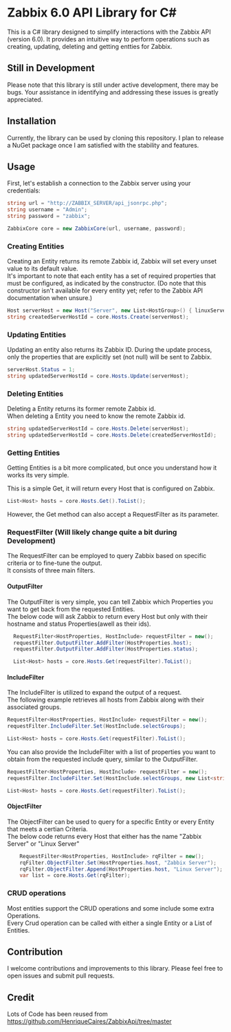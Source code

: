# Zabbix 6.0 API Library for C#

This is a C# library designed to simplify interactions with the Zabbix API (version 6.0). It provides an intuitive way to perform operations such as creating, updating, deleting and getting entties for Zabbix.

## Still in Development
Please note that this library is still under active development, there may be bugs. Your assistance in identifying and addressing these issues is greatly appreciated.

## Installation

Currently, the library can be used by cloning this repository. I plan to release a NuGet package once I am satisfied with the stability and features.

## Usage

First, let's establish a connection to the Zabbix server using your credentials:
```csharp
string url = "http://ZABBIX_SERVER/api_jsonrpc.php";
string username = "Admin";
string password = "zabbix";

ZabbixCore core = new ZabbixCore(url, username, password);
```

### Creating Entities
Creating an Entity returns its remote Zabbix id, Zabbix will set every unset value to its default value. <br/>
It's important to note that each entity has a set of required properties that must be configured, as indicated by the constructor. (Do note that this constructor isn't available for every entity yet; refer to the Zabbix API documentation when unsure.)
```csharp
Host serverHost = new Host("Server", new List<HostGroup>() { linuxServers });
string createdServerHostId = core.Hosts.Create(serverHost);
```
### Updating Entities
Updating an entity also returns its Zabbix ID. During the update process, only the properties that are explicitly set (not null) will be sent to Zabbix.
```csharp
serverHost.Status = 1;
string updatedServerHostId = core.Hosts.Update(serverHost);
```
### Deleting Entities
Deleting a Entity returns its former remote Zabbix id. <br/>
When deleting a Entity you need to know the remote Zabbix id.
```csharp
string updatedServerHostId = core.Hosts.Delete(serverHost);
string updatedServerHostId = core.Hosts.Delete(createdServerHostId);
```
### Getting Entities
Getting Entities is a bit more complicated, but once you understand how it works its very simple.<br/>

This is a simple Get, it will return every Host that is configured on Zabbix.<br/>
```csharp
List<Host> hosts = core.Hosts.Get().ToList();
```
However, the Get method can also accept a RequestFilter as its parameter.
### RequestFilter (Will likely change quite a bit during Development)
The RequestFilter can be employed to query Zabbix based on specific criteria or to fine-tune the output.<br/> 
It consists of three main filters.

#### OutputFilter
The OutputFilter is very simple, you can tell Zabbix which Properties you want to get back from the requested Entities.<br/>
The below code will ask Zabbix to return every Host but only with their hostname and status Properties(awell as their ids).
```csharp
  RequestFilter<HostProperties, HostInclude> requestFilter = new();
  requestFilter.OutputFilter.AddFilter(HostProperties.host);
  requestFilter.OutputFilter.AddFilter(HostProperties.status);

  List<Host> hosts = core.Hosts.Get(requestFilter).ToList();
```
#### IncludeFilter
The IncludeFilter is utilized to expand the output of a request. <br/>
The following example retrieves all hosts from Zabbix along with their associated groups.
```csharp
RequestFilter<HostProperties, HostInclude> requestFilter = new();
requestFilter.IncludeFilter.Set(HostInclude.selectGroups);

List<Host> hosts = core.Hosts.Get(requestFilter).ToList();
```
You can also provide the IncludeFilter with a list of properties you want to obtain from the requested include query, similar to the OutputFilter.
```csharp
RequestFilter<HostProperties, HostInclude> requestFilter = new();
requestFilter.IncludeFilter.Set(HostInclude.selectGroups, new List<string>(){"groupname", "groupid"});

List<Host> hosts = core.Hosts.Get(requestFilter).ToList();
```
#### ObjectFilter
The ObjectFilter can be used to query for a specific Entity or every Entity that meets a certian Criteria.<br/>
The below code returns every Host that either has the name "Zabbix Server" or "Linux Server"
```csharp
    RequestFilter<HostProperties, HostInclude> rqFilter = new();
    rqFilter.ObjectFilter.Set(HostProperties.host, "Zabbix Server");
    rqFilter.ObjectFilter.Append(HostProperties.host, "Linux Server");
    var list = core.Hosts.Get(rqFilter);
```
### CRUD operations
Most entities support the CRUD operations and some include some extra Operations. <br/>
Every Crud operation can be called with either a single Entity or a List of Entities. <br/>


## Contribution
I welcome contributions and improvements to this library. Please feel free to open issues and submit pull requests.

## Credit
Lots of Code has been reused from https://github.com/HenriqueCaires/ZabbixApi/tree/master
